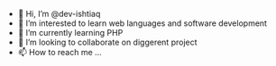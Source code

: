 - 👋 Hi, I’m @dev-ishtiaq
- 👀 I’m interested to learn web languages and software development
- 🌱 I’m currently learning PHP
- 💞️ I’m looking to collaborate on diggerent project 
- 📫 How to reach me ...

<!---
dev-ishtiaq/dev-ishtiaq is a ✨ special ✨ repository because its `README.md` (this file) appears on your GitHub profile.
You can click the Preview link to take a look at your changes.
--->
